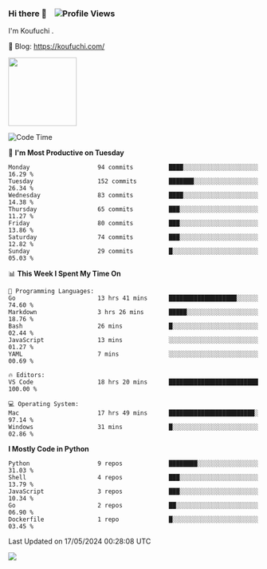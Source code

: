 ### Hi there 👋 &nbsp;&nbsp; ![Profile Views](https://komarev.com/ghpvc/?username=Koufuchi&base=200)

I'm Koufuchi . 

📔 Blog: <https://koufuchi.com/>

<img align="" height="137px" src="https://github-readme-stats-seven-nu-30.vercel.app/api?username=Koufuchi&hide=issues,contribs&hide_rank=true&show_icons=true&line_height=21&theme=radical&locale=en" />
<!-- <img align="" height="137px" src="https://github-readme-stats-seven-nu-30.vercel.app/api/top-langs/?username=Koufuchi&layout=compact&hide=blade,html,css,pug,scss&theme=radical&locale=en" /> -->

<!--START_SECTION:waka-->
![Code Time](http://img.shields.io/badge/Code%20Time-580%20hrs%2018%20mins-blue)

📅 **I'm Most Productive on Tuesday** 

```text
Monday                   94 commits          ████░░░░░░░░░░░░░░░░░░░░░   16.29 % 
Tuesday                  152 commits         ███████░░░░░░░░░░░░░░░░░░   26.34 % 
Wednesday                83 commits          ████░░░░░░░░░░░░░░░░░░░░░   14.38 % 
Thursday                 65 commits          ███░░░░░░░░░░░░░░░░░░░░░░   11.27 % 
Friday                   80 commits          ███░░░░░░░░░░░░░░░░░░░░░░   13.86 % 
Saturday                 74 commits          ███░░░░░░░░░░░░░░░░░░░░░░   12.82 % 
Sunday                   29 commits          █░░░░░░░░░░░░░░░░░░░░░░░░   05.03 % 
```


📊 **This Week I Spent My Time On** 

```text
💬 Programming Languages: 
Go                       13 hrs 41 mins      ███████████████████░░░░░░   74.60 % 
Markdown                 3 hrs 26 mins       █████░░░░░░░░░░░░░░░░░░░░   18.76 % 
Bash                     26 mins             █░░░░░░░░░░░░░░░░░░░░░░░░   02.44 % 
JavaScript               13 mins             ░░░░░░░░░░░░░░░░░░░░░░░░░   01.27 % 
YAML                     7 mins              ░░░░░░░░░░░░░░░░░░░░░░░░░   00.69 % 

🔥 Editors: 
VS Code                  18 hrs 20 mins      █████████████████████████   100.00 % 

💻 Operating System: 
Mac                      17 hrs 49 mins      ████████████████████████░   97.14 % 
Windows                  31 mins             █░░░░░░░░░░░░░░░░░░░░░░░░   02.86 % 
```

**I Mostly Code in Python** 

```text
Python                   9 repos             ████████░░░░░░░░░░░░░░░░░   31.03 % 
Shell                    4 repos             ███░░░░░░░░░░░░░░░░░░░░░░   13.79 % 
JavaScript               3 repos             ███░░░░░░░░░░░░░░░░░░░░░░   10.34 % 
Go                       2 repos             ██░░░░░░░░░░░░░░░░░░░░░░░   06.90 % 
Dockerfile               1 repo              █░░░░░░░░░░░░░░░░░░░░░░░░   03.45 % 
```




 Last Updated on 17/05/2024 00:28:08 UTC
<!--END_SECTION:waka-->

![](https://hit.yhype.me/github/profile?user_id=46078832)
